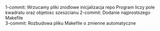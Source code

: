 1-commit: 
	Wrzucamy pliki zrodlowe
	inicjalizacja repo
	Program liczy pole kwadratu oraz objetosc szeszcianu
2-commit:
	Dodanie najprostszego Makefile	
3-commit:
	Rozbudowa pliku Makefile o zmienne automatyczne
